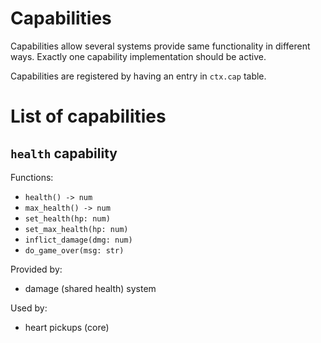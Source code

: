 # Capabilities

Capabilities allow several systems provide same functionality in different ways. Exactly one capability implementation should be active.

Capabilities are registered by having an entry in `ctx.cap` table.

# List of capabilities

## `health` capability

Functions:
 - `health() -> num`
 - `max_health() -> num`
 - `set_health(hp: num)`
 - `set_max_health(hp: num)`
 - `inflict_damage(dmg: num)`
 - `do_game_over(msg: str)`

Provided by:
 - damage (shared health) system

Used by:
 - heart pickups (core)
